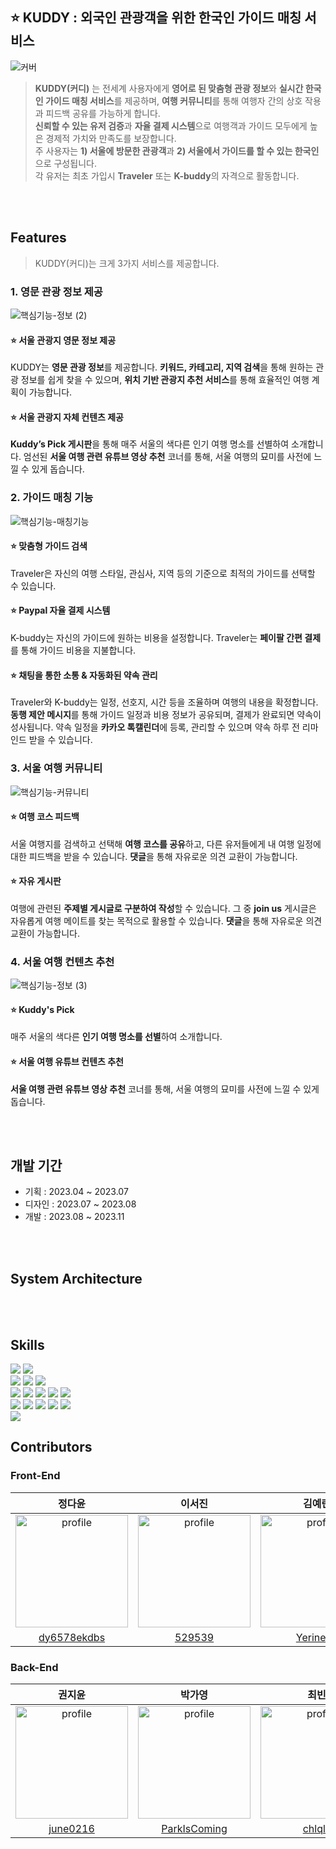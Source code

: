 ## ⭐ KUDDY : 외국인 관광객을 위한 한국인 가이드 매칭 서비스 
![커버](https://github.com/KUDDY-2023/KUDDY-front/assets/81161750/f7d569b6-fc3d-470a-983d-699189484dd5)


> **KUDDY(커디)** 는 전세계 사용자에게 **영어로 된 맞춤형 관광 정보**와 **실시간 한국인 가이드 매칭 서비스**를 제공하며, **여행 커뮤니티**를 통해 여행자 간의 상호 작용과 피드백 공유를 가능하게 합니다.</br>
**신뢰할 수 있는 유저 검증**과 **자율 결제 시스템**으로 여행객과 가이드 모두에게 높은 경제적 가치와 만족도를 보장합니다. </br>
주 사용자는 **1) 서울에 방문한 관광객**과 **2) 서울에서 가이드를 할 수 있는 한국인**으로 구성됩니다. </br>
각 유저는 최초 가입시 **Traveler** 또는 **K-buddy**의 자격으로 활동합니다. 

</br></br>

## Features
> KUDDY(커디)는 크게 3가지 서비스를 제공합니다.


### 1. 영문 관광 정보 제공
![핵심기능-정보 (2)](https://github.com/KUDDY-2023/KUDDY-front/assets/81161750/14d9ba9a-e3bc-41a2-80c1-d319cdc7ae8a)

#### ⭐ 서울 관광지 영문 정보 제공 
KUDDY는 **영문 관광 정보**를 제공합니다. **키워드, 카테고리, 지역 검색**을 통해 원하는 관광 정보를 쉽게 찾을 수 있으며, **위치 기반 관광지 추천 서비스**를 통해 효율적인 여행 계획이 가능합니다. 

#### ⭐ 서울 관광지 자체 컨텐츠 제공 
**Kuddy’s Pick 게시판**을 통해 매주 서울의 색다른 인기 여행 명소를 선별하여 소개합니다. 엄선된 **서울 여행 관련 유튜브 영상 추천** 코너를 통해, 서울 여행의 묘미를 사전에 느낄 수 있게 돕습니다.


### 2. 가이드 매칭 기능
![핵심기능-매칭기능](https://github.com/KUDDY-2023/KUDDY-front/assets/81161750/cd4f28ab-dad6-454e-b42d-147758eaa16d)

#### ⭐ 맞춤형 가이드 검색 
Traveler은 자신의 여행 스타일, 관심사, 지역 등의 기준으로 최적의 가이드를 선택할 수 있습니다. 

#### ⭐ Paypal 자율 결제 시스템
K-buddy는 자신의 가이드에 원하는 비용을 설정합니다. Traveler는 **페이팔 간편 결제**를 통해 가이드 비용을 지불합니다. 

#### ⭐ 채팅을 통한 소통 & 자동화된 약속 관리 
Traveler와 K-buddy는 일정, 선호지, 시간 등을 조율하며 여행의 내용을 확정합니다. 
**동행 제안 메시지**를 통해 가이드 일정과 비용 정보가 공유되며, 결제가 완료되면 약속이 성사됩니다. 
약속 일정을 **카카오 톡캘린더**에 등록, 관리할 수 있으며 약속 하루 전 리마인드 받을 수 있습니다. 

### 3. 서울 여행 커뮤니티 
![핵심기능-커뮤니티](https://github.com/KUDDY-2023/KUDDY-front/assets/81161750/0baae9ea-f0d1-49ec-9318-e2d0aa0827dc)

#### ⭐ 여행 코스 피드백
서울 여행지를 검색하고 선택해 **여행 코스를 공유**하고, 다른 유저들에게 내 여행 일정에 대한 피드백을 받을 수 있습니다.
**댓글**을 통해 자유로운 의견 교환이 가능합니다.

#### ⭐ 자유 게시판 
여행에 관련된 **주제별 게시글로 구분하여 작성**할 수 있습니다. 그 중 **join us** 게시글은 자유롭게 여행 메이트를 찾는 목적으로 활용할 수 있습니다.
**댓글**을 통해 자유로운 의견 교환이 가능합니다.


### 4. 서울 여행 컨텐츠 추천 
![핵심기능-정보 (3)](https://github.com/KUDDY-2023/KUDDY-front/assets/81161750/23dc10c3-16e9-4084-9d21-0d58d503fc8f)

#### ⭐ Kuddy's Pick
매주 서울의 색다른 **인기 여행 명소를 선별**하여 소개합니다. 

#### ⭐ 서울 여행 유튜브 컨텐츠 추천 
**서울 여행 관련 유튜브 영상 추천** 코너를 통해, 서울 여행의 묘미를 사전에 느낄 수 있게 돕습니다.



</br></br>

## 개발 기간
* 기획 : 2023.04 ~ 2023.07
* 디자인 : 2023.07 ~ 2023.08
* 개발 : 2023.08 ~ 2023.11 

</br></br>

## System Architecture


</br></br>

## Skills
<div display=flex>
<img src="https://img.shields.io/badge/Typescript-3178C6?style=flat-square&logo=typescript&logoColor=white">
<img src="https://img.shields.io/badge/React-61DAFB?style=flat-square&logo=React&logoColor=white">   
</div>

<div display=flex>  
<img src="https://img.shields.io/badge/axios-5A29E4?style=flat-square&logo=Axios&logoColor=white"> 
<img src="https://img.shields.io/badge/ReactQuery-5A29E4?style=flat-square&logo=ReactQuery&logoColor=white"> 
<img src="https://img.shields.io/badge/Recoil-5A29E4?style=flat-square&logo=Recoil&logoColor=white"> 
</div>


<div display=flex>
<img src="https://img.shields.io/badge/SCSS-CC6699?style=flat-square&logo=sass&logoColor=white"> 
<img src="https://img.shields.io/badge/bootstrap-7952B3?style=flat-square&logo=bootstrap&logoColor=white"> 
<img src="https://img.shields.io/badge/MUI-007FFF?style=flat-square&logo=mui&logoColor=white"> 
<img src="https://img.shields.io/badge/sweetalert2-764ABC?style=flat-square"> 
<img src="https://img.shields.io/badge/swiper-6332F6?style=flat-square&logo=swiper&logoColor=white"> 
</div>

<div  display=flex>
<img src="https://img.shields.io/badge/craco-3178C6?style=flat-square">
<img src="https://img.shields.io/badge/Prettier-F7B93E?style=flat-square&logo=prettier&logoColor=white"> 
<img src="https://img.shields.io/badge/Figma -F24E1E?style=flat-square&logo=Figma&logoColor=white"/> 
<img src="https://img.shields.io/badge/npm-CB3837?style=flat-square&logo=npm&logoColor=white">  
<img src="https://img.shields.io/badge/GitHub -181717?style=flat-square&logo=GitHub&logoColor=white"/> 
</div>


<img src="https://img.shields.io/badge/Vercel-000000?style=flat-square&logo=Vercel&logoColor=white"> 





## Contributors 

### Front-End

<table>
<thead>
<tr>
<th align="center">정다윤</th>
<th align="center">이서진</th>
<th align="center">김예린</th>
</tr>
</thead>
<tbody>
<tr>
<td align="center"><a target="_blank" rel="noopener noreferrer nofollow" href="https://avatars.githubusercontent.com/u/81161750?v=4">
  <img src="https://avatars.githubusercontent.com/u/81161750?v=4" alt="profile" width="180" height="180" style="max-width: 100%;"></a></td>
<td align="center"><a target="_blank" rel="noopener noreferrer nofollow" href="https://avatars.githubusercontent.com/u/102040717?v=4">
  <img src="https://avatars.githubusercontent.com/u/102040717?v=4" alt="profile" width="180" height="180" style="max-width: 100%;"></a></td>
<td align="center"><a target="_blank" rel="noopener noreferrer nofollow" href="https://avatars.githubusercontent.com/u/87409442?v=4">
  <img src="https://avatars.githubusercontent.com/u/87409442?v=4" alt="profile" width="180" height="180" style="max-width: 100%;"></a></td>
</tr>
<tr>
<td align="center"><a href="https://github.com/dy6578ekdbs">dy6578ekdbs</a></td>
<td align="center"><a href="https://github.com/529539">529539</a></td>
<td align="center"><a href="https://github.com/Yerineee">Yerineee</a></td>
</tr>
</tbody>
</table>


### Back-End

<table>
<thead>
<tr>
<th align="center">권지윤</th>
<th align="center">박가영</th>
<th align="center">최빈</th>
</tr>
</thead>
<tbody>
<tr>
<td align="center"><a target="_blank" rel="noopener noreferrer nofollow" href="https://avatars.githubusercontent.com/u/76603301?v=4">
  <img src="https://avatars.githubusercontent.com/u/76603301?v=4" alt="profile" width="180" height="180" style="max-width: 100%;"></a></td>
<td align="center"><a target="_blank" rel="noopener noreferrer nofollow" href="https://avatars.githubusercontent.com/u/87990290?v=4">
  <img src="https://avatars.githubusercontent.com/u/87990290?v=4" alt="profile" width="180" height="180" style="max-width: 100%;"></a></td>
<td align="center"><a target="_blank" rel="noopener noreferrer nofollow" href="https://avatars.githubusercontent.com/u/99929277?v=4">
  <img src="https://avatars.githubusercontent.com/u/99929277?v=4" alt="profile" width="180" height="180" style="max-width: 100%;"></a></td>
</tr>
<tr>
<td align="center"><a href="https://github.com/june0216">june0216</a></td>
<td align="center"><a href="https://github.com/ParkIsComing">ParkIsComing</a></td>
<td align="center"><a href="https://github.com/chlqls">chlqls</a></td>
</tr>
</tbody>
</table>
